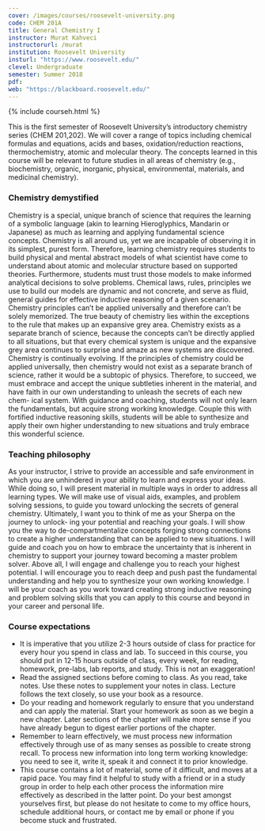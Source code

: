 ```yaml
---
cover: /images/courses/roosevelt-university.png
code: CHEM 201A
title: General Chemistry I
instructor: Murat Kahveci
instructorurl: /murat
institution: Roosevelt University
insturl: "https://www.roosevelt.edu/"
clevel: Undergraduate
semester: Summer 2018
pdf:
web: "https://blackboard.roosevelt.edu/"
---
```

{% include courseh.html %}

This is the first semester of Roosevelt University’s introductory chemistry series (CHEM 201,202). We will cover a range of topics including chemical formulas and equations, acids and bases, oxidation/reduction reactions, thermochemistry, atomic and molecular theory. The concepts learned in this course will be relevant to future studies in all areas of chemistry (e.g., biochemistry, organic, inorganic, physical, environmental, materials, and medicinal chemistry).

### Chemistry demystified

Chemistry is a special, unique branch of science that requires the learning of a symbolic language (akin to learning Hieroglyphics, Mandarin or Japanese) as much as learning and applying fundamental science concepts. Chemistry is all around us, yet we are incapable of observing it in its simplest, purest form. Therefore, learning chemistry requires students to build physical and mental abstract models of what scientist have come to understand about atomic and molecular structure based on supported theories. Furthermore, students must trust those models to make informed analytical decisions to solve problems. Chemical laws, rules, principles we use to build our models are dynamic and not concrete, and serve as fluid, general guides for effective inductive reasoning of a given scenario. Chemistry principles can’t be applied universally and therefore can’t be solely memorized. The true beauty of chemistry lies within the exceptions to the rule that makes up an expansive grey area. Chemistry exists as a separate branch of science, because the concepts can’t be directly applied to all situations, but that every chemical system is unique and the expansive grey area continues to surprise and amaze as new systems are discovered. Chemistry is continually evolving. If the principles of chemistry could be applied universally, then chemistry would not exist as a separate branch of science, rather it would be a subtopic of physics. Therefore, to succeed, we must embrace and accept the unique subtleties inherent in the material, and have faith in our own understanding to unleash the secrets of each new chem- ical system. With guidance and coaching, students will not only learn the fundamentals, but acquire strong working knowledge. Couple this with fortified inductive reasoning skills, students will be able to synthesize and apply their own higher understanding to new situations and truly embrace this wonderful science.

### Teaching philosophy

As your instructor, I strive to provide an accessible and safe environment in which you are unhindered in your ability to learn and express your ideas. While doing so, I will present material in multiple ways in order to address all learning types. We will make use of visual aids, examples, and problem solving sessions, to guide you toward unlocking the secrets of general chemistry. Ultimately, I want you to think of me as your Sherpa on the journey to unlock- ing your potential and reaching your goals. I will show you the way to de-compartmentalize concepts forging strong connections to create a higher understanding that can be applied to new situations. I will guide and coach you on how to embrace the uncertainty that is inherent in chemistry to support your journey toward becoming a master problem solver. Above all, I will engage and challenge you to reach your highest potential. I will encourage you to reach deep and push past the fundamental understanding and help you to synthesize your own working knowledge. I will be your coach as you work toward creating strong inductive reasoning and problem solving skills that you can apply to this course and beyond in your career and personal life.

### Course expectations

* It is imperative that you utilize 2-3 hours outside of class for practice for every hour you spend in class and lab. To succeed in this course, you should put in 12-15 hours outside of class, every week, for reading, homework, pre-labs, lab reports, and study. This is not an exaggeration!
* Read the assigned sections before coming to class. As you read, take notes. Use these notes to supplement your notes in class. Lecture follows the text closely, so use your book as a resource.
* Do your reading and homework regularly to ensure that you understand and can apply the material. Start your homework as soon as we begin a new chapter. Later sections of the chapter will make more sense if you have already begun to digest earlier portions of the chapter.
* Remember to learn effectively, we must process new information effectively through use of as many senses as possible to create strong recall. To process new information into long term working knowledge: you need to see it, write it, speak it and connect it to prior knowledge.
* This course contains a lot of material, some of it difficult, and moves at a rapid pace. You may find it helpful to study with a friend or in a study group in order to help each other process the information mire effectively as described in the latter point. Do your best amongst yourselves first, but please do not hesitate to come to my office hours, schedule additional hours, or contact me by email or phone if you become stuck and frustrated.
